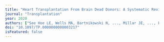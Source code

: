 ```yaml
---
title: "Heart Transplantation From Brain Dead Donors: A Systematic Review of Animal Models."
journal: "Transplantation"
year: 2020
authors: ["See Hoe LE, Wells MA, Bartnikowski N, ..., Millar JE, ..., Fraser JF."]
doi: "10.1097/TP.0000000000003217"
isFeatured: false
---
```

